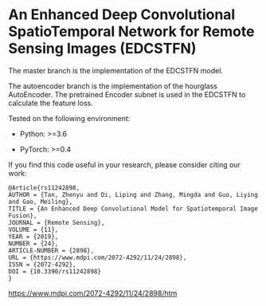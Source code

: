 # An Enhanced Deep Convolutional SpatioTemporal Network for Remote Sensing Images (EDCSTFN)

The master branch is the implementation of the EDCSTFN model.

The autoencoder branch is the implementation of the hourglass AutoEncoder. The pretrained Encoder subnet is used in the EDCSTFN to calculate the feature loss.

Tested on the following environment:

- Python: >=3.6

- PyTorch: >=0.4

If you find this code useful in your research, please consider citing our work:

```
@Article{rs11242898,
AUTHOR = {Tan, Zhenyu and Di, Liping and Zhang, Mingda and Guo, Liying and Gao, Meiling},
TITLE = {An Enhanced Deep Convolutional Model for Spatiotemporal Image Fusion},
JOURNAL = {Remote Sensing},
VOLUME = {11},
YEAR = {2019},
NUMBER = {24},
ARTICLE-NUMBER = {2898},
URL = {https://www.mdpi.com/2072-4292/11/24/2898},
ISSN = {2072-4292},
DOI = {10.3390/rs11242898}
}
```

https://www.mdpi.com/2072-4292/11/24/2898/htm
